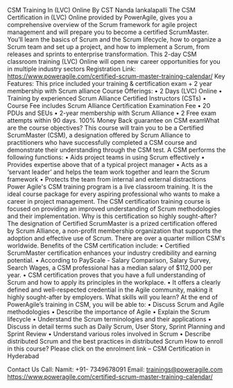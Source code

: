 CSM Training In (LVC) Online By CST Nanda lankalapalli
The CSM Certification in (LVC) Online provided by PowerAgile, gives you a comprehensive overview of the Scrum framework for agile project management and will prepare you to become a certified ScrumMaster. You’ll learn the basics of Scrum and the Scrum lifecycle, how to organize a Scrum team and set up a project, and how to implement a Scrum, from releases and sprints to enterprise transformation.
This 2-day CSM classroom training (LVC) Online will open new career opportunities for you in multiple industry sectors
Registration Link: https://www.poweragile.com/certified-scrum-master-training-calendar/
Key Features:
This price included your training & certification exam + 2 year membership with Scrum alliance
Course Offerings:
• 2 Days (LVC) Online
• Training by experienced Scrum Alliance Certified Instructors (CSTs)
• Course Fee includes Scrum Alliance Certification Examination Fee
• 20 PDUs and SEUs
• 2-year membership with Scrum Alliance
• 2 Free exam attempts within 90 days.
100% Money Back guarantee on CSM examWhat are the course objectives?
This course will train you to be a Certified ScrumMaster (CSM), a designation offered by Scrum Alliance to practitioners who have successfully completed a CSM course and demonstrate their understanding through the CSM test. A CSM performs the following functions:
•	Aids project teams in using Scrum effectively
•	Provides expertise above that of a typical project manager
•	Acts as a ‘servant leader’ and helps the team work together and learn the Scrum framework
•	Protects the team from internal and external distractions
Power Agile's CSM training program is a live classroom training. It is the ideal course package for every aspiring professional who wants to make a career in project management.
The CSM certification training course is focused on providing an improved understanding of Scrum methodologies and their implementation.
Why is this certification so highly sought-after?
The designation of Certified ScrumMaster is a prized certification offered by Scrum Alliance, a non-profit membership organization that supports the adoption and effective use of Scrum. There are over a quarter million CSM's worldwide. Benefits of the CSM certification include:
•	Certified ScrumMaster certification enhances your industry credibility and earning potential.
•	According to PayScale - Salary Comparison, Salary Survey, Search Wages, a CSM professional has a median salary of $112,000 per year.
•	CSM certification proves that you have a full understanding of Scrum and how to apply its principles in the workplace.
•	It offers a clearly defined and well-respected credential in the Agile community, making it highly sought-after by employers.
What skills will you learn?
At the end of PowerAgile’s training in CSM, you will be able to:
•	Discuss Scrum and Agile methodologies
•	Describe the importance of Agile
•	Explain the Scrum lifecycle
•	Understand the Scrum terminologies and their applications
•	Discuss in detail terms such as Daily Scrum, User Story, Sprint Planning and Sprint Review
•	Understand various roles involved in Scrum
•	Describe distributed Scrum and the best practices in distributed Scrum
How to enroll in this course?
Please click on the enrolment link – CSM Certification in Hyderabad

Contact Us 
Call: Namit: +91- 7349678091
Email: trainings@poweragile.com
https://www.poweragile.com/certified-scrum-master-training-calendar/
